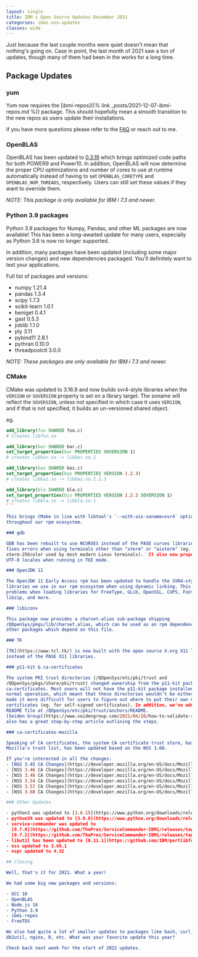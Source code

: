 ```yaml
---
layout: single
title: IBM i Open Source Updates December 2021
categories: ibmi-oss-updates
classes: wide
---
```


Just because the last couple months were quiet doesn't mean that nothing's
going on. Case in point, the last month of 2021 saw a ton of updates, though
many of them had been in the works for a long time.

## Package Updates

### yum

Yum now requires the [ibmi-repos]({% link _posts/2021-12-07-ibmi-repos.md %})
package. This should hopefully mean a smooth transition to the new repos as
users update their installations.

If you have more questions please refer to the
[FAQ](https://ibmi-oss-docs.readthedocs.io/en/latest/yum/IBM_REPOS.html#faqs)
or reach out to me.

### OpenBLAS

OpenBLAS has been updated to
[0.3.19](https://github.com/xianyi/OpenBLAS/releases/tag/v0.3.19) which brings
optimized code paths for both POWER9 and Power10. In addition, OpenBLAS will
now determine the proper CPU optimizations and number of cores to use at
runtime automatically instead of having to set `OPENBLAS_CORETYPE` and
`OPENBLAS_NUM_THREADS`, respectively. Users can still set these values if they
want to override them.

*NOTE: This package is only available for IBM i 7.3 and newer.*

### Python 3.9 packages

Python 3.9 packages for Numpy, Pandas, and other ML packages are now available!
This has been a long-awaited update for many users, especially as Python 3.6 is now
no longer supported.

In addition, many packages have been updated (including some major version changes) and
new dependencies packaged. You'll definitely want to test your applications.

Full list of packages and versions:
- numpy 1.21.4
- pandas 1.3.4
- scipy 1.7.3
- scikit-learn 1.0.1
- beniget 0.4.1
- gast 0.5.3
- joblib 1.1.0
- ply 3.11
- pybind11 2.8.1
- pythran 0.10.0
- threadpoolctl 3.0.0

*NOTE: These packages are only available for IBM i 7.3 and newer.*

### CMake

CMake was updated to 3.16.9 and now builds svr4-style libraries when the
`VERSION` or `SOVERSION` property is set on a library target.  The soname will
reflect the `SOVERSION`, unless not specified in which case it uses `VERSION`,
and if that is not specified, it builds an un-versioned shared object.

eg.

````cmake
add_library(foo SHARED foo.c)
# Creates libfoo.so

add_library(bar SHARED bar.c)
set_target_properties(bar PROPERTIES SOVERSION 1)
# creates libbar.so -> libbar.so.1

add_library(baz SHARED baz.c)
set_target_properties(baz PROPERTIES VERSION 1.2.3)
# creates libbaz.so -> libbaz.so.1.2.3

add_library(bla SHARED bla.c)
set_target_properties(bix PROPERTIES VERSION 1.2.3 SOVERSION 1)
# creates libbla.so -> libbla.so.1
```

This brings CMake in line with libtool's `--with-aix-soname=svr4` option used
throughout our rpm ecosystem.

### gdb

GDB has been rebuilt to use NCURSES instead of the PASE curses libraries. This
fixes errors when using terminals other than "xterm" or "aixterm" (eg.
xterm-256color used by most modern Linux terminals).  It also now properly handles
UTF-8 locales when running in TUI mode.

### OpenJDK 11

The OpenJDK 11 Early Access rpm has been updated to handle the SVR4-style
libraries we use in our rpm ecosystem when using dynamic linking. This fixes
problems when loading libraries for FreeType, GLib, OpenSSL, CUPS, Fontconfig,
libzip, and more.

### libiconv

This package now provides a charset-alias sub-package shipping
/QOpenSys/pkgs/lib/charset.alias, which can be used as an rpm dependency for
other packages which depend on this file.

### TK

[TK](https://www.tcl.tk/) is now built with the open source X.org X11 libraries
instead of the PASE X11 libraries.

### p11-kit & ca-certificates

The system PKI trust directories (/QOpenSys/etc/pki/trust and
/QOpenSys/pkgs/share/pki/trust) changed ownership from the p11-kit package to
ca-certificates. Most users will not have the p11-kit package installed in
normal operation, which meant that these directories wouldn't be either. This
made it more difficult for users to figure out where to put their own CA
certificates (eg. for self-signed certificates). In addition, we've added a
README file at /QOpenSys/etc/pki/trust/anchors/README.
[Seiden Group](https://www.seidengroup.com/2021/04/26/how-to-validate-self-signed-ssl-tls-certificates-from-ibm-i/)
also has a great step-by-step article outlining the steps.

### ca-certificates-mozilla

Speaking of CA certificates, the system CA certificate trust store, based on
Mozilla's trust list, has been updated based on the NSS 3.60.

If you're interested in all the changes:
- [NSS 3.45 CA Changes](https://developer.mozilla.org/en-US/docs/Mozilla/Projects/NSS/NSS_3.45_release_notes#certificate_authority_changes)
- [NSS 3.46 CA Changes](https://developer.mozilla.org/en-US/docs/Mozilla/Projects/NSS/NSS_3.46_release_notes#certificate_authority_changes)
- [NSS 3.48 CA Changes](https://developer.mozilla.org/en-US/docs/Mozilla/Projects/NSS/NSS_3.48_release_notes#certificate_authority_changes)
- [NSS 3.54 CA Changes](https://developer.mozilla.org/en-US/docs/Mozilla/Projects/NSS/NSS_3.54_release_notes#certificate_authority_changes)
- [NSS 3.57 CA Changes](https://developer.mozilla.org/en-US/docs/Mozilla/Projects/NSS/NSS_3.57_release_notes#certificate_authority_changes)
- [NSS 3.60 CA Changes](https://developer.mozilla.org/en-US/docs/Mozilla/Projects/NSS/NSS_3.60_release_notes#certificate_authority_changes)

### Other Updates

- python3 was updated to [3.6.15](https://www.python.org/downloads/release/python-3615/)
- python39 was updated to [3.9.8](https://www.python.org/downloads/release/python-398/)
- service-commander was updated to 
  [0.7.0](https://github.com/ThePrez/ServiceCommander-IBMi/releases/tag/v0.7.0) and
  [0.7.2](https://github.com/ThePrez/ServiceCommander-IBMi/releases/tag/v0.7.2)
- libutil has been updated to [0.11.1](https://github.com/IBM/portlibfori/releases/tag/0.11.1)
- nss updated to 3.68.1
- nspr updated to 4.32

## Closing

Well, that's it for 2021. What a year!

We had some big new packages and versions:

- GCC 10
- OpenBLAS
- Node.js 16
- Python 3.9
- ibmi-repos
- FreeTDS

We also had quite a lot of smaller updates to packages like bash, curl,
db2util, nginx, R, etc. What was your favorite update this year?

Check back next week for the start of 2022 updates.
